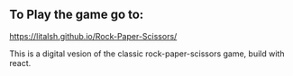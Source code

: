 ## To Play the game go to: 
https://litalsh.github.io/Rock-Paper-Scissors/

This is a digital vesion of the classic rock-paper-scissors game, build with react.